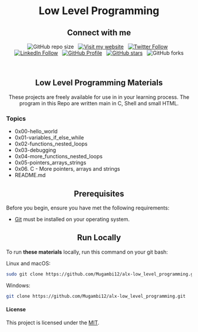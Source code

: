 <h1 align="center">Low Level Programming</h1>
<h2 align="center">Connect with me</h2>

<div align="center">

  ![GitHub repo size](https://img.shields.io/github/repo-size/Mugambi12/alx-low_level_programming) &nbsp;
  [![Visit my website](https://img.shields.io/badge/Visit%20my%20website-Here-lightblue)](https://silasmugambi.pages.dev) &nbsp;
  [![Twitter Follow](https://img.shields.io/twitter/follow/Twitter?style=social)](https://twitter.com/intent/follow?screen_name=mugambimungiria) &nbsp;
  [![LinkedIn Follow](https://img.shields.io/badge/LinkedIn-Follow-blue)](https://www.linkedin.com/in/silasmugambi/) &nbsp;
  [![GitHub Profile](https://img.shields.io/github/followers/Mugambi12?style=social)](https://github.com/Mugambi12) &nbsp;
  [![GitHub stars](https://img.shields.io/github/stars/Mugambi12/alx-low_level_programming?style=social)](https://github.com/Mugambi12/alx-low_level_programming) &nbsp;
  ![GitHub forks](https://img.shields.io/github/forks/Mugambi12/alx-low_level_programming?style=social)

<br/>

  <h2 align="center">Low Level Programming Materials</h2>

  <p text-align="justify">These projects are freely available for use in in your learning process. The program in this Repo are written main in C, Shell and small HTML.</p>
  
  
<h3 align="left">Topics</h3>
    
 <ul align="left">
  <li>0x00-hello_world</li>
  <li>0x01-variables_if_else_while</li>
  <li>0x02-functions_nested_loops</li>
  <li>0x03-debugging</li>
  <li>0x04-more_functions_nested_loops</li>
  <li>0x05-pointers_arrays_strings</li>
  <li>0x06. C - More pointers, arrays and strings</li>
  <li>README.md</li>
</ul>
  
</div>


<h2 align="center">Prerequisites</h2>

Before you begin, ensure you have met the following requirements:

* [Git](https://git-scm.com/downloads "Download Git") must be installed on your operating system.




<h2 align="center">Run Locally</h2>

To run **these materials** locally, run this command on your git bash:

Linux and macOS:

```bash
sudo git clone https://github.com/Mugambi12/alx-low_level_programming.git
```

Windows:

```bash
git clone https://github.com/Mugambi12/alx-low_level_programming.git
```


#### License

  <p>This project is licensed under the <a href="https://choosealicense.com/licenses/mit/">MIT</a>.</p>
